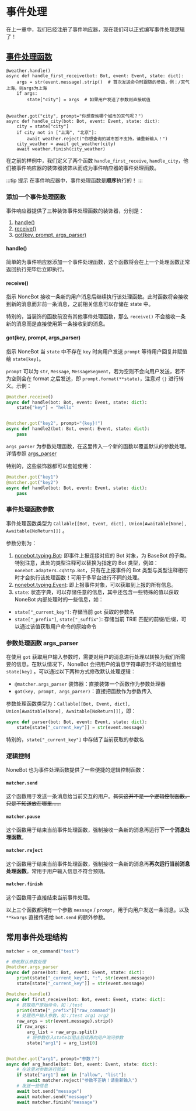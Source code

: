 # 事件处理

在上一章中，我们已经注册了事件响应器，现在我们可以正式编写事件处理逻辑了！

## [事件处理函数](../api/typing.md#handler)

```python{1,2,8,9}
@weather.handle()
async def handle_first_receive(bot: Bot, event: Event, state: dict):
    args = str(event.message).strip()  # 首次发送命令时跟随的参数，例：/天气 上海，则args为上海
    if args:
        state["city"] = args  # 如果用户发送了参数则直接赋值


@weather.got("city", prompt="你想查询哪个城市的天气呢？")
async def handle_city(bot: Bot, event: Event, state: dict):
    city = state["city"]
    if city not in ["上海", "北京"]:
        await weather.reject("你想查询的城市暂不支持，请重新输入！")
    city_weather = await get_weather(city)
    await weather.finish(city_weather)
```

在之前的样例中，我们定义了两个函数 `handle_first_receive`, `handle_city`，他们被事件响应器的装饰器装饰从而成为事件响应器的事件处理函数。

:::tip 提示
在事件响应器中，事件处理函数是**顺序**执行的！
:::

### 添加一个事件处理函数

事件响应器提供了三种装饰事件处理函数的装饰器，分别是：

1. [handle()](../api/matcher.md#classmethod-handle)
2. [receive()](../api/matcher.md#classmethod-receive)
3. [got(key, prompt, args_parser)](../api/matcher.md#classmethod-got-key-prompt-none-args-parser-none)

#### handle()

简单的为事件响应器添加一个事件处理函数，这个函数将会在上一个处理函数正常返回执行完毕后立即执行。

#### receive()

指示 NoneBot 接收一条新的用户消息后继续执行该处理函数。此时函数将会接收到新的消息而非前一条消息，之前相关信息可以存储在 state 中。

特别的，当装饰的函数前没有其他事件处理函数，那么 `receive()` 不会接收一条新的消息而是直接使用第一条接收到的消息。

#### got(key, prompt, args_parser)

指示 NoneBot 当 `state` 中不存在 `key` 时向用户发送 `prompt` 等待用户回复并赋值给 `state[key]`。

`prompt` 可以为 `str`, `Message`, `MessageSegment`，若为空则不会向用户发送，若不为空则会在 format 之后发送，即 `prompt.format(**state)`，注意对 `{}` 进行转义。示例：

```python
@matcher.receive()
async def handle(bot: Bot, event: Event, state: dict):
    state["key"] = "hello"


@matcher.got("key2", prompt="{key}!")
async def handle2(bot: Bot, event: Event, state: dict):
    pass
```

`args_parser` 为参数处理函数，在这里传入一个新的函数以覆盖默认的参数处理。详情参照 [args_parser](#参数处理函数-args-parser)

特别的，这些装饰器都可以套娃使用：

```python
@matcher.got("key1")
@matcher.got("key2")
async def handle(bot: Bot, event: Event, state: dict):
    pass
```

### 事件处理函数参数

事件处理函数类型为 `Callable[[Bot, Event, dict], Union[Awaitable[None], Awaitable[NoReturn]]]` 。

参数分别为：

1. [nonebot.typing.Bot](../api/typing.md#bot): 即事件上报连接对应的 Bot 对象，为 BaseBot 的子类。特别注意，此处的类型注释可以替换为指定的 Bot 类型，例如：`nonebot.adapters.cqhttp.Bot`，只有在上报事件的 Bot 类型与类型注释相符时才会执行该处理函数！可用于多平台进行不同的处理。
2. [nonebot.typing.Event](../api/typing.md#event): 即上报事件对象，可以获取到上报的所有信息。
3. `state`: 状态字典，可以存储任意的信息，其中还包含一些特殊的值以获取 NoneBot 内部处理时的一些信息，如：

- `state["_current_key"]`: 存储当前 `got` 获取的参数名
- `state["_prefix"]`, `state["_suffix"]`: 存储当前 TRIE 匹配的前缀/后缀，可以通过该值获取用户命令的原始命令

### 参数处理函数 args_parser

在使用 `got` 获取用户输入参数时，需要对用户的消息进行处理以转换为我们所需要的信息。在默认情况下，NoneBot 会把用户的消息字符串原封不动的赋值给 `state[key]` 。可以通过以下两种方式修改默认处理逻辑：

- `@matcher.args_parser` 装饰器：直接装饰一个函数作为参数处理器
- `got(key, prompt, args_parser)`：直接把函数作为参数传入

参数处理函数类型为：`Callable[[Bot, Event, dict], Union[Awaitable[None], Awaitable[NoReturn]]]`，即：

```python
async def parser(bot: Bot, event: Event, state: dict):
    state[state["_current_key"]] = str(event.message)
```

特别的，`state["_current_key"]` 中存储了当前获取的参数名

### 逻辑控制

NoneBot 也为事件处理函数提供了一些便捷的逻辑控制函数：

#### `matcher.send`

这个函数用于发送一条消息给当前交互的用户。~~其实这并不是一个逻辑控制函数，只是不知道放在哪里……~~

#### `matcher.pause`

这个函数用于结束当前事件处理函数，强制接收一条新的消息再运行**下一个消息处理函数**。

#### `matcher.reject`

这个函数用于结束当前事件处理函数，强制接收一条新的消息再**再次运行当前消息处理函数**。常用于用户输入信息不符合预期。

#### `matcher.finish`

这个函数用于直接结束当前事件处理。

以上三个函数都拥有一个参数 `message` / `prompt`，用于向用户发送一条消息。以及 `**kwargs` 直接传递给 `bot.send` 的额外参数。

## 常用事件处理结构

```python
matcher = on_command("test")

# 修改默认参数处理
@matcher.args_parser
async def parse(bot: Bot, event: Event, state: dict):
    print(state["_current_key"], ":", str(event.message))
    state[state["_current_key"]] = str(event.message)

@matcher.handle()
async def first_receive(bot: Bot, event: Event, state: dict):
    # 获取用户原始命令，如：/test
    print(state["_prefix"]["raw_command"])
    # 处理用户输入参数，如：/test arg1 arg2
    raw_args = str(event.message).strip()
    if raw_args:
        arg_list = raw_args.split()
        # 将参数存入state以阻止后续再向用户询问参数
        state["arg1"] = arg_list[0]


@matcher.got("arg1", prompt="参数？")
async def arg_handle(bot: Bot, event: Event, state: dict):
    # 在这里对参数进行验证
    if state["arg1"] not in ["allow", "list"]:
        await matcher.reject("参数不正确！请重新输入")
    # 发送一些信息
    await bot.send("message")
    await matcher.send("message")
    await matcher.finish("message")
```
